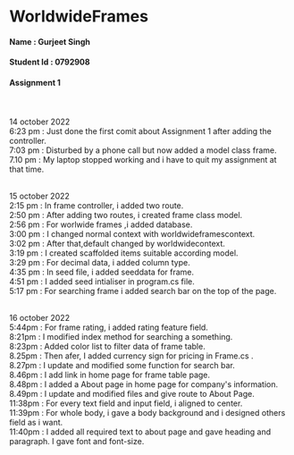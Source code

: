 # WorldwideFrames
#### Name : Gurjeet Singh
#### Student Id : 0792908
#### Assignment 1 
<br/><br/>
14 october 2022 <br/>
6:23 pm : Just done the first comit about Assignment 1 after adding the controller.<br/>
7:03 pm : Disturbed by a phone call but now added a model class frame.<br/>
7.10 pm : My laptop stopped working and i have to quit my assignment at that time.<br/><br/>

15 october 2022 <br/>
2:15 pm : In frame controller, i added two route.<br/>
2:50 pm : After adding two routes, i created frame class model.<br/>
2:56 pm : For worlwide frames ,i added database. <br/>
3:00 pm : I changed normal context with worldwideframescontext. <br/>
3:02 pm : After that,default changed by worldwidecontext.<br/>
3:19 pm : I created scaffolded items suitable according model.<br/>
3:29 pm : For decimal data, i added column type.<br/>
4:35 pm : In seed file, i added seeddata for frame.<br/>
4:51 pm : I added seed intialiser in program.cs file.<br/>
5:17 pm : For searching frame i added search bar on the top of the page.<br/><br/>

16 october 2022<br/>
5:44pm : For frame rating, i added rating feature field.<br/>
8:21pm : I modified index method for searching a something.<br/>
8:23pm : Added color list to filter data of frame table.<br/>
8.25pm : Then afer, I added currency sign for pricing in Frame.cs .<br/>
8.27pm : I update and modified some function for search bar.<br/>
8.46pm : I add link in home page for frame table page.<br/>
8.48pm : I added a About page in home page for company's information.<br/>
8.49pm : I update and modified files and give route to About Page.<br/>
11:38pm : For every text field and input field, i aligned to center.<br/>
11:39pm : For whole body, i gave a body background and i designed others field as i want.<br/>
11:40pm : I added all required text to about page and gave heading and paragraph. I gave font and font-size.<br/>



